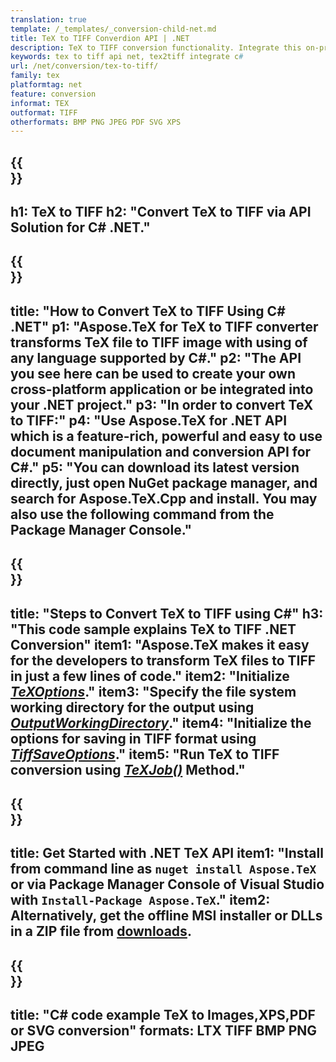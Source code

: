 ```yaml
---
translation: true
template: /_templates/_conversion-child-net.md
title: TeX to TIFF Converdion API | .NET
description: TeX to TIFF conversion functionality. Integrate this on-premise .NET library into your project or use cross-platform applications to convert TeX to TIFF.
keywords: tex to tiff api net, tex2tiff integrate c#
url: /net/conversion/tex-to-tiff/
family: tex
platformtag: net
feature: conversion
informat: TEX
outformat: TIFF
otherformats: BMP PNG JPEG PDF SVG XPS
---
```



{{<section banner>}}
---
h1: TeX to TIFF
h2: "Convert TeX to TIFF via API Solution for C# .NET."
---

{{<section overview>}}
---
title: "How to Convert TeX to TIFF Using C# .NET"
p1: "Aspose.TeX for TeX to TIFF converter transforms TeX file to TIFF image with using of any language supported by C#."
p2: "The API you see here can be used to create your own cross-platform application or be integrated into your .NET project."
p3: "In order to convert TeX to TIFF:"
p4: "Use Aspose.TeX for .NET API which is a feature-rich, powerful and easy to use document manipulation and conversion API for C#."
p5: "You can download its latest version directly, just open NuGet package manager, and search for Aspose.TeX.Cpp and install. You may also use the following command from the Package Manager Console."
---

{{<section feature1>}}
---
title: "Steps to Convert TeX to TIFF using C#"
h3: "This code sample explains TeX to TIFF .NET Conversion"
item1: "Aspose.TeX makes it easy for the developers to transform TeX files to TIFF in just a few lines of code."
item2: "Initialize [*TeXOptions*](https://reference.aspose.com/tex/net/aspose.tex/texoptions/)."
item3: "Specify the file system working directory for the output using [*OutputWorkingDirectory*](https://reference.aspose.com/tex/net/aspose.tex/texoptions/outputworkingdirectory/)."
item4: "Initialize the options for saving in TIFF format using [*TiffSaveOptions*](https://reference.aspose.com/tex/net/aspose.tex.presentation.image/tiffsaveoptions/)."
item5: "Run TeX to TIFF conversion using [*TeXJob()*](https://reference.aspose.com/tex/net/aspose.tex/texjob/) Method."
---

{{<section feature2>}}
---
title: Get Started with .NET TeX API
item1: "Install from command line as ```nuget install Aspose.TeX``` or via Package Manager Console of Visual Studio with ```Install-Package Aspose.TeX```."
item2: Alternatively, get the offline MSI installer or DLLs in a ZIP file from [downloads](https://downloads.aspose.com/tex/net).
---

{{<section widget>}}
---
title: "C# code example TeX to Images,XPS,PDF or SVG conversion"
formats: LTX TIFF BMP PNG JPEG
---